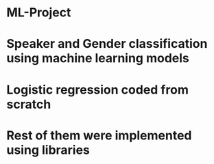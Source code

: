 # ML-Project
# Speaker and Gender classification using machine learning models
# Logistic regression coded from scratch
# Rest of them were implemented using libraries
